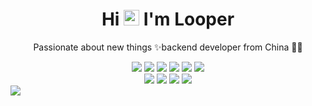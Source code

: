 <!-- ### Hi there 👋-->
<!--
**Looper56/Looper56** is a ✨ _special_ ✨ repository because its `README.md` (this file) appears on your GitHub profile.

Here are some ideas to get you started:

- 🔭 I’m currently working on ...
- 🌱 I’m currently learning golang
- 👯 I’m looking to collaborate on ...
- 🤔 I’m looking for help with ...
- 💬 Ask me about ...
- 📫 How to reach me: ...
- 😄 Pronouns: ...
- ⚡ Fun fact: ...
-->

<p align="center">
  <h1 height="200px" align="center">
    Hi <img src="https://cdn.jsdelivr.net/gh/MaleWeb/picture/images/techblog/hi.gif" width="25"> I'm Looper
  </h1>
   <p align="center">Passionate about new things ✨backend developer from China 👨‍💻</p>
</p>
<div align="center">
  <img src="https://img.shields.io/badge/Golang-blue?style=plastic&logo=go">
  <img src="https://img.shields.io/badge/Mysql-white?style=plastic&logo=mysql">
  <img src="https://img.shields.io/badge/Docker-informational?style=plastic&logo=Docker">
  <img src="https://img.shields.io/badge/Nginx-success?style=plastic&logo=nginx">
  <img src="https://img.shields.io/badge/Redis-inactive?style=plastic&logo=redis">
  <img src="https://img.shields.io/badge/Kafka-ff69b4?style=plastic&logo=apachekafka">
</div>
<div align="center">
  <img src="https://img.shields.io/badge/Grafana-orange?style=plastic&logo=grafana">
  <img src="https://img.shields.io/badge/LiveChat-blueviolet?style=plastic&logo=livechat">
  <img src="https://img.shields.io/badge/Live-9cf?style=plastic&logo=livewire">
  <img src="https://img.shields.io/badge/Dolby-blueviolet?style=plastic&logo=dolby">
</div>
<div>
  <img src="https://github-readme-stats.vercel.app/api?username=Looper56">
</div>

